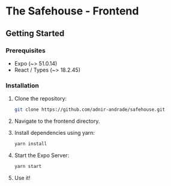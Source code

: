# The Safehouse - Frontend

## Getting Started

### Prerequisites

- Expo (~> 51.0.14)
- React / Types (~> 18.2.45)

### Installation

1. Clone the repository:

   ```bash
   git clone https://github.com/adnir-andrade/safehouse.git
   ```

2. Navigate to the frontend directory.

3. Install dependencies using yarn:

   ```bash
   yarn install
   ```

4. Start the Expo Server:

   ```bash
   yarn start
   ```

5. Use it!
